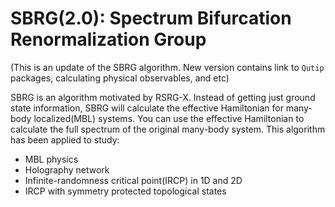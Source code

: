 # SBRG(2.0): Spectrum Bifurcation Renormalization Group
(This is an update of the SBRG algorithm. New version contains link to `Qutip` packages, calculating physical observables, and etc)

SBRG is an algorithm motivated by RSRG-X. Instead of getting just ground state information, SBRG will calculate the effective Hamiltonian for many-body localized(MBL) systems. You can use the effective Hamiltonian to calculate the full spectrum of the original many-body system. This algorithm has been applied to study:
- MBL physics
- Holography network
- Infinite-randomness critical point(IRCP) in 1D and 2D
- IRCP with symmetry protected topological states

